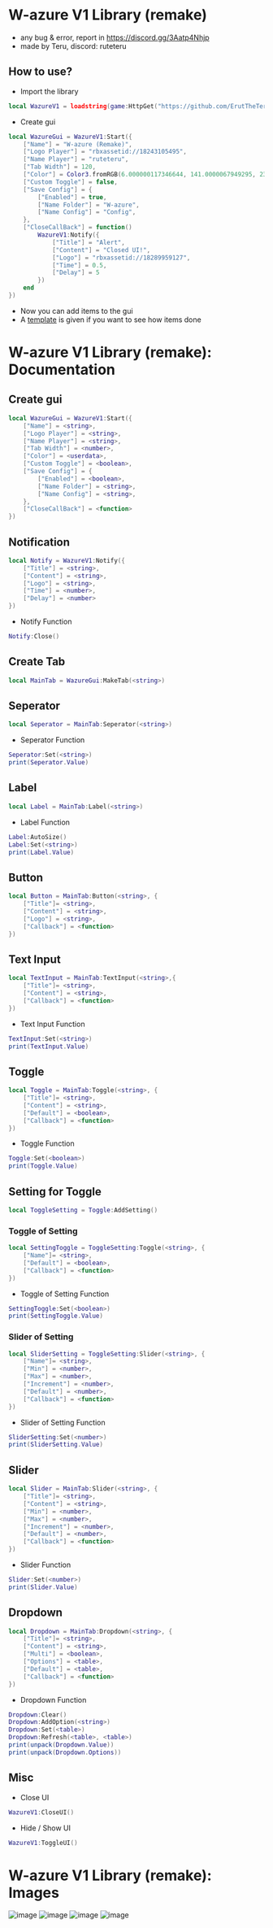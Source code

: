 # W-azure V1 Library (remake)
- any bug & error, report in https://discord.gg/3Aatp4Nhjp 
- made by Teru, discord: ruteteru
## How to use?
- Import the library
```lua
local WazureV1 = loadstring(game:HttpGet("https://github.com/ErutTheTeru/uilibrary/blob/main/Wazure%20V1%20Lib/Source.lua?raw=true"))()
```
- Create gui
```lua
local WazureGui = WazureV1:Start({
	["Name"] = "W-azure (Remake)",
	["Logo Player"] = "rbxassetid://18243105495",
	["Name Player"] = "ruteteru",
	["Tab Width"] = 120,
	["Color"] = Color3.fromRGB(6.000000117346644, 141.0000067949295, 234.00000125169754),
	["Custom Toggle"] = false,
	["Save Config"] = {
		["Enabled"] = true,
		["Name Folder"] = "W-azure",
		["Name Config"] = "Config",
	},
	["CloseCallBack"] = function()
		WazureV1:Notify({
			["Title"] = "Alert",
			["Content"] = "Closed UI!",
			["Logo"] = "rbxassetid://18289959127",
			["Time"] = 0.5,
			["Delay"] = 5
		})
	end
})
```
- Now you can add items to the gui
- A [template](Example.lua) is given if you want to see how items done
# W-azure V1 Library (remake): Documentation
## Create gui
```lua
local WazureGui = WazureV1:Start({
	["Name"] = <string>,
	["Logo Player"] = <string>,
	["Name Player"] = <string>,
	["Tab Width"] = <number>,
	["Color"] = <userdata>,
	["Custom Toggle"] = <boolean>,
	["Save Config"] = {
		["Enabled"] = <boolean>,
		["Name Folder"] = <string>,
		["Name Config"] = <string>,
	},
	["CloseCallBack"] = <function>
})
```
## Notification
```lua
local Notify = WazureV1:Notify({
	["Title"] = <string>,
	["Content"] = <string>,
	["Logo"] = <string>,
	["Time"] = <number>,
	["Delay"] = <number>
})
```
- Notify Function
```lua
Notify:Close()
```
## Create Tab
```lua
local MainTab = WazureGui:MakeTab(<string>)
```
## Seperator
```lua
local Seperator = MainTab:Seperator(<string>)
```
- Seperator Function
```lua
Seperator:Set(<string>)
print(Seperator.Value)
```
## Label
```lua
local Label = MainTab:Label(<string>)
```
- Label Function
```lua
Label:AutoSize()
Label:Set(<string>)
print(Label.Value)
```
## Button
```lua
local Button = MainTab:Button(<string>, {
	["Title"]= <string>,
	["Content"] = <string>,
	["Logo"] = <string>,
	["Callback"] = <function>
})
```
## Text Input
```lua
local TextInput = MainTab:TextInput(<string>,{
	["Title"]= <string>,
	["Content"] = <string>,
	["Callback"] = <function>
})
```
- Text Input Function
```lua
TextInput:Set(<string>)
print(TextInput.Value)
```
## Toggle
```lua
local Toggle = MainTab:Toggle(<string>, {
	["Title"]= <string>,
	["Content"] = <string>,
	["Default"] = <boolean>,
	["Callback"] = <function>
})
```
- Toggle Function
```lua
Toggle:Set(<boolean>)
print(Toggle.Value)
```
## Setting for Toggle
```lua
local ToggleSetting = Toggle:AddSetting()
```
### Toggle of Setting
```lua
local SettingToggle = ToggleSetting:Toggle(<string>, {
	["Name"]= <string>,
	["Default"] = <boolean>,
	["Callback"] = <function>
})
```
- Toggle of Setting Function
```lua
SettingToggle:Set(<boolean>)
print(SettingToggle.Value)
```
### Slider of Setting
```lua
local SliderSetting = ToggleSetting:Slider(<string>, {
	["Name"]= <string>,
	["Min"] = <number>,
	["Max"] = <number>,
	["Increment"] = <number>,
	["Default"] = <number>,
	["Callback"] = <function>
})
```
- Slider of Setting Function
```lua
SliderSetting:Set(<number>)
print(SliderSetting.Value) 
```
## Slider
```lua
local Slider = MainTab:Slider(<string>, {
	["Title"]= <string>,
	["Content"] = <string>,
	["Min"] = <number>,
	["Max"] = <number>,
	["Increment"] = <number>,
	["Default"] = <number>,
	["Callback"] = <function>
})
```
- Slider Function
```lua
Slider:Set(<number>)
print(Slider.Value)
```
## Dropdown
```lua
local Dropdown = MainTab:Dropdown(<string>, {
    ["Title"]= <string>,
	["Content"] = <string>,
	["Multi"] = <boolean>,
	["Options"] = <table>,
	["Default"] = <table>,
	["Callback"] = <function>
})
```
- Dropdown Function
```lua
Dropdown:Clear()
Dropdown:AddOption(<string>)
Dropdown:Set(<table>)
Dropdown:Refresh(<table>, <table>)
print(unpack(Dropdown.Value))
print(unpack(Dropdown.Options))
```
## Misc
- Close UI
```lua
WazureV1:CloseUI()
```
- Hide / Show UI
```lua
WazureV1:ToggleUI()
```
# W-azure V1 Library (remake): Images
![image](https://github.com/ErutTheTeru/uilibrary/assets/143543521/a6f6a576-e601-46cd-bf44-e46898ae7f24)
![image](https://github.com/ErutTheTeru/uilibrary/assets/143543521/cf21e96f-52ef-4d72-ac94-ae532c721759)
![image](https://github.com/ErutTheTeru/uilibrary/assets/143543521/adb39c70-7111-4825-8da1-69920bbf87bb)
![image](https://github.com/ErutTheTeru/uilibrary/assets/143543521/555bfd46-3240-496e-9a56-52308125dfc9)
